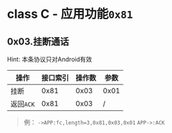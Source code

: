 # class C - 应用功能`0x81`

## 0x03.挂断通话

Hint: 本条协议只对Android有效

| 操作 | 接口索引 | 操作数  | 参数   |
| ---- | ---- | ---- | ---- |
| 挂断 | 0x81 | 0x03 | 0x01 |
| 返回`ACK` | 0x81 | 0x03 | / |

> 例：
> `->APP:fc,length=3,0x81,0x03,0x01`
> `APP->:ACK`
